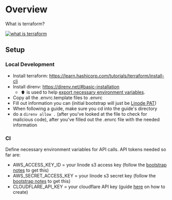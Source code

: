 # Overview

What is terraform?

[![what is terraform](http://img.youtube.com/vi/HmxkYNv1ksg/0.jpg)](https://youtu.be/HmxkYNv1ksg "What is terraform")

## Setup

### Local Development

- Install terraform: <https://learn.hashicorp.com/tutorials/terraform/install-cli>
- Install direnv: <https://direnv.net/#basic-installation>
  - :arrow_up: is used to help [export necessary environment variables](https://direnv.net/#how-it-works).
- Copy all the .envrc.template files to .envrc
- Fill out information you can (initial bootstrap will just be [Linode PAT](bootstrap/README.md#linode-pat))
- When following a guide, make sure you cd into the guide's directory
- do a `direnv allow .` (after you've looked at the file to check for malicious code), after you've filled out the .envrc file with the needed information

### CI

Define necessary environment variables for API calls. API tokens needed so far are:

- AWS_ACCESS_KEY_ID = your linode s3 access key (follow the [bootstrap notes](bootstrap/README.md) to get this)
- AWS_SECRET_ACCESS_KEY = your linode s3 secret key (follow the [bootstrap notes](bootstrap/README.md) to get this)
- CLOUDFLARE_API_KEY = your cloudflare API key (guide [here](dns/README.md#cloudflare-api-key) on how to create)
